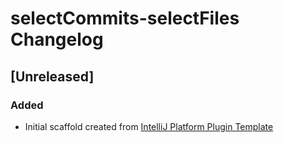 <!-- Keep a Changelog guide -> https://keepachangelog.com -->

# selectCommits-selectFiles Changelog

## [Unreleased]
### Added
- Initial scaffold created from [IntelliJ Platform Plugin Template](https://github.com/JetBrains/intellij-platform-plugin-template)
